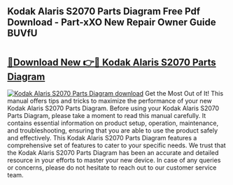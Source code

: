 ## Kodak Alaris S2070 Parts Diagram Free Pdf Download - Part-xXO New Repair Owner Guide BUVfU

# <h2><a href="http://dfrz1lu.blite.top/?on=Kodak+Alaris+S2070+Parts+Diagram">🔗Download New 👉🔴 Kodak Alaris S2070 Parts Diagram</a></h2>

[![Kodak Alaris S2070 Parts Diagram download](https://i.imgur.com/lujVjoI.png)](http://dfrz1lu.blite.top/?on=Kodak+Alaris+S2070+Parts+Diagram)
Get the Most Out of It! This manual offers tips and tricks to maximize the performance of your new Kodak Alaris S2070 Parts Diagram. Before using your Kodak Alaris S2070 Parts Diagram, please take a moment to read this manual carefully. It contains essential information on product setup, operation, maintenance, and troubleshooting, ensuring that you are able to use the product safely and effectively. This Kodak Alaris S2070 Parts Diagram features a comprehensive set of features to cater to your specific needs. We trust that the Kodak Alaris S2070 Parts Diagram has been an accurate and detailed resource in your efforts to master your new device. In case of any queries or concerns, please do not hesitate to reach out to our customer service team.
